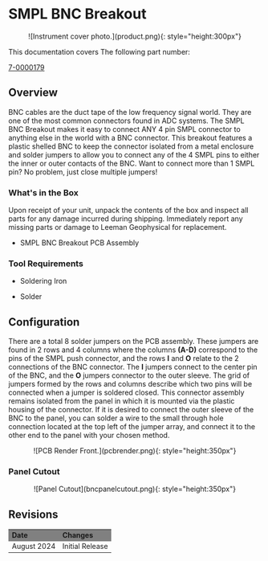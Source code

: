 # SMPL BNC Breakout
<center>
![Instrument cover photo.](product.png){: style="height:300px"}
</center>

This documentation covers The following part number:  

<a href="https://leemangeophysical.com/product/smpl-bnc-connector-breakout/" target="_blank" rel="noopener noreferrer">7-0000179</a>

## Overview
BNC cables are the duct tape of the low frequency signal world. They are one of
the most common connectors found in ADC systems. The SMPL BNC Breakout makes it
easy to connect ANY 4 pin SMPL connector to anything else in the world with a
BNC connector. This breakout features a plastic shelled BNC to keep the
connector isolated from a metal enclosure and solder jumpers to allow you to
connect any of the 4 SMPL pins to either the inner or outer contacts of the BNC.
Want to connect more than 1 SMPL pin? No problem, just close multiple jumpers!

### What's in the Box
Upon receipt of your unit, unpack the contents of the box and inspect all parts
for any damage incurred during shipping. Immediately report any missing parts or
damage to Leeman Geophysical for replacement.  

* SMPL BNC Breakout PCB Assembly

### Tool Requirements
* Soldering Iron  

* Solder  

## Configuration 
There are a total 8 solder jumpers on the PCB assembly. These jumpers are found
in 2 rows and 4 columns where the columns **(A-D)** correspond to the pins of
the SMPL push connector, and the rows **I** and **O** relate to the 2
connections of the BNC connector. The **I** jumpers connect to the center pin of
the BNC, and the **O** jumpers connector to the outer sleeve. The grid of
jumpers formed by the rows and columns describe which two pins will be connected
when a jumper is soldered closed. This connector assembly remains isolated from
the panel in which it is mounted via the plastic housing of the connector. If it
is desired to connect the outer sleeve of the BNC to the panel, you can solder a
wire to the small through hole connection located at the top left of the jumper
array, and connect it to the other end to the panel with your chosen method.

<center>
![PCB Render Front.](pcbrender.png){: style="height:350px"}
</center>

### Panel Cutout
<center>
![Panel Cutout](bncpanelcutout.png){: style="height:350px"}
</center>

## Revisions
<table>
  <tr bgcolor="gray">
    <td><b>Date</b></td>
    <td><b>Changes</b></td>
  </tr>

  <tr>
    <td>August 2024</td>
    <td>Initial Release</td>
  </tr>
</table>
